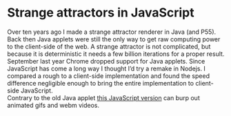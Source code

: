 <!--
  id: 3044
  slug: strange-attractors-javascript
  type: fortpolio
  excerpt: <p>A pure JavaScript strange attractor renderer with a WebGL preview. Renders images and animated gifs from mathematical formulas with interpolated variables.</p>
  categories: JavaScript, 3D, video, open source
  tags: JavaScript, UX, math, cool shit, particles, WebGL, concept
  clients: 
  collaboration: 
  prizes: 
  thumbnail_old: Lorenz-84-31.gif
  thumbnail: Lorenz-84-31-b.jpg
  thumbnailVideo: Lorenz-84-31-a.mp4
  headerClassName: no-blur
  image: attractors01.jpg
  images: attractors00.png, attractors01.jpg, attractors02.jpg, Lorenz-84-52.gif, Lorenz-84-31.gif, Lorenz-84-57.png
  inCv: false
  inPortfolio: true
  dateFrom: 2016-03-04
  dateTo: 2016-07-14
-->

# Strange attractors in JavaScript

<p>Over ten years ago I made a strange attractor renderer in Java (and P55). Back then Java applets were still the only way to get raw computing power to the client-side of the web. A strange attractor is not complicated, but because it is deterministic it needs a few billion iterations for a proper result. September last year Chrome dropped support for Java applets. Since JavaScript has come a long way I thought I&#8217;d try a remake in Nodejs. I compared a rough to a client-side implementation and found the speed difference negligible enough to bring the entire implementation to client-side JavaScript.<br />
Contrary to the old Java applet <a href="https://attractors.ronvalstar.nl" target="_blank">this JavaScript version</a> can burp out animated gifs and webm videos.</p>
